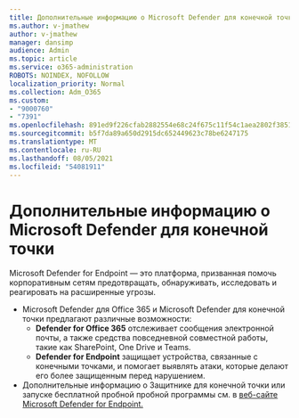```yaml
---
title: Дополнительные информацию о Microsoft Defender для конечной точки
ms.author: v-jmathew
author: v-jmathew
manager: dansimp
audience: Admin
ms.topic: article
ms.service: o365-administration
ROBOTS: NOINDEX, NOFOLLOW
localization_priority: Normal
ms.collection: Adm_O365
ms.custom:
- "9000760"
- "7391"
ms.openlocfilehash: 891ed9f226cfab2882554e68c24f675c11f54c1aea2802f3851d42630af80df8
ms.sourcegitcommit: b5f7da89a650d2915dc652449623c78be6247175
ms.translationtype: MT
ms.contentlocale: ru-RU
ms.lasthandoff: 08/05/2021
ms.locfileid: "54081911"
---
```

# <a name="learn-more-about-microsoft-defender-for-endpoint"></a>Дополнительные информацию о Microsoft Defender для конечной точки

Microsoft Defender for Endpoint — это платформа, призванная помочь корпоративным сетям предотвращать, обнаруживать, исследовать и реагировать на расширенные угрозы.

- Microsoft Defender для Office 365 и Microsoft Defender для конечной точки предлагают различные возможности:
  - **Defender for Office 365** отслеживает сообщения электронной почты, а также средства повседневной совместной работы, такие как SharePoint, One Drive и Teams.
  - **Defender for Endpoint** защищает устройства, связанные с конечными точками, и помогает выявлять атаки, которые делают его более защищенным перед нарушением.
- Дополнительные информацию о Защитнике для конечной точки или запуске бесплатной пробной пробной программы см. в [веб-сайте Microsoft Defender for Endpoint.](https://go.microsoft.com/fwlink/?linkid=2094113)

